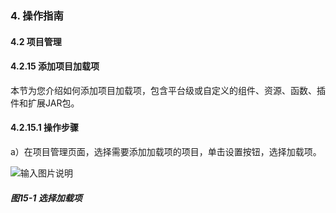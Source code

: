 ### 4. 操作指南

#### 4.2 项目管理

#### 4.2.15 添加项目加载项

本节为您介绍如何添加项目加载项，包含平台级或自定义的组件、资源、函数、插件和扩展JAR包。

#### 4.2.15.1 操作步骤

a）在项目管理页面，选择需要添加加载项的项目，单击设置按钮，选择加载项。

![输入图片说明](../../../../images/SoFlu%EF%BC%88%E5%90%8E%E7%AB%AF%EF%BC%89%E5%BC%80%E5%8F%91%E5%B9%B3%E5%8F%B0/1.%20%E6%9C%80%E6%96%B0%E7%89%88%E6%9C%AC%20-%20%E6%9B%B4%E6%96%B0%E6%97%A5%E6%9C%9F%20-%202022.10.08/4.%20%E6%93%8D%E4%BD%9C%E6%8C%87%E5%8D%97/2.%20%E9%A1%B9%E7%9B%AE%E7%AE%A1%E7%90%86/15-1.png)

##### 图15-1 选择加载项
